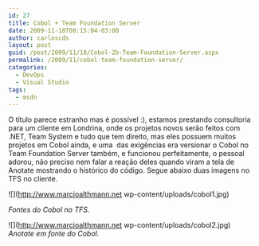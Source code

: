 ```yaml
---
id: 27
title: Cobol + Team Foundation Server
date: 2009-11-18T08:15:04-03:00
author: carloscds
layout: post
guid: /post/2009/11/18/Cobol-2b-Team-Foundation-Server.aspx
permalink: /2009/11/cobol-team-foundation-server/
categories:
  - DevOps
  - Visual Studio
tags:
  - msdn
---
```

O título parece estranho mas é possível :), estamos prestando consultoria para um cliente em Londrina, onde os projetos novos serão feitos com .NET, Team System e tudo que tem direito, mas eles possuem muitos projetos em Cobol ainda, e uma  das exigências era versionar o Cobol no Team Foundation Server também, e funcionou perfeitamente, o pessoal adorou, não preciso nem falar a reação deles quando viram a tela de Anotate mostrando o histórico do código. Segue abaixo duas imagens no TFS no cliente.

![](http://www.marcioalthmann.net wp-content/uploads/cobol1.jpg) 

_Fontes do Cobol no TFS._

![](http://www.marcioalthmann.net wp-content/uploads/cobol2.jpg)  
_Anotate em fonte do Cobol._